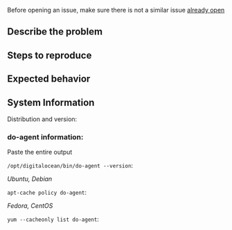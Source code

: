 Before opening an issue, make sure there is not a similar issue [already open](https://github.com/digitalocean/do-agent/issues)

## Describe the problem

## Steps to reproduce

## Expected behavior

## System Information
Distribution and version:

### do-agent information:
Paste the entire output

`/opt/digitalocean/bin/do-agent --version`:

_Ubuntu, Debian_

`apt-cache policy do-agent`:

_Fedora, CentOS_

`yum --cacheonly list do-agent`:
